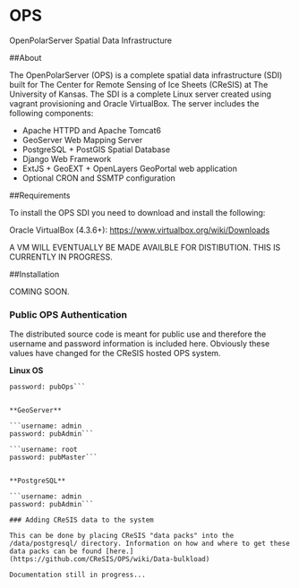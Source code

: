 OPS
===

OpenPolarServer Spatial Data Infrastructure

##About

The OpenPolarServer (OPS) is a complete spatial data infrastructure (SDI) built for The Center for Remote Sensing of Ice Sheets (CReSIS) at The University of Kansas. The SDI is a complete Linux server created using vagrant provisioning and Oracle VirtualBox. The server includes the following components:

* Apache HTTPD and Apache Tomcat6
* GeoServer Web Mapping Server
* PostgreSQL + PostGIS Spatial Database
* Django Web Framework
* ExtJS + GeoEXT + OpenLayers GeoPortal web application
* Optional CRON and SSMTP configuration
 
##Requirements

To install the OPS SDI you need to download and install the following:

Oracle VirtualBox (4.3.6+): https://www.virtualbox.org/wiki/Downloads

A VM WILL EVENTUALLY BE MADE AVAILBLE FOR DISTIBUTION. THIS IS CURRENTLY IN PROGRESS.

##Installation

COMING SOON.

### Public OPS Authentication

The distributed source code is meant for public use and therefore the username and password information is included here. Obviously these values have changed for the CReSIS hosted OPS system.

**Linux OS**

```username: ops
password: pubOps```


**GeoServer**

```username: admin
password: pubAdmin```

```username: root
password: pubMaster```


**PostgreSQL**

```username: admin
password: pubAdmin```

### Adding CReSIS data to the system

This can be done by placing CReSIS "data packs" into the /data/postgresql/ directory. Information on how and where to get these data packs can be found [here.](https://github.com/CReSIS/OPS/wiki/Data-bulkload)

Documentation still in progress...
